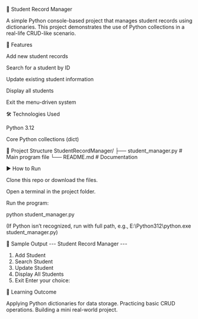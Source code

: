 📘 Student Record Manager

A simple Python console-based project that manages student records using dictionaries.
This project demonstrates the use of Python collections in a real-life CRUD-like scenario.

🚀 Features

Add new student records

Search for a student by ID

Update existing student information

Display all students

Exit the menu-driven system

🛠️ Technologies Used

Python 3.12

Core Python collections (dict)

📂 Project Structure
StudentRecordManager/
 ├── student_manager.py   # Main program file
 └── README.md            # Documentation

▶️ How to Run

Clone this repo or download the files.

Open a terminal in the project folder.

Run the program:

python student_manager.py


(If Python isn’t recognized, run with full path, e.g., E:\Python312\python.exe student_manager.py)

📸 Sample Output
--- Student Record Manager ---
1. Add Student
2. Search Student
3. Update Student
4. Display All Students
5. Exit
Enter your choice:

🎯 Learning Outcome

Applying Python dictionaries for data storage.
Practicing basic CRUD operations.
Building a mini real-world project.
